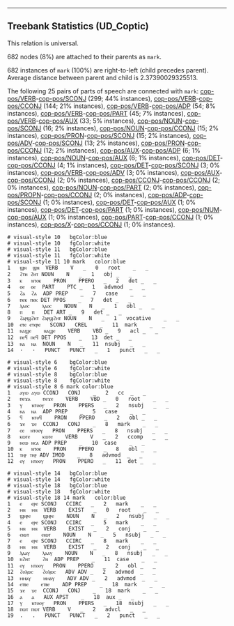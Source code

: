 

--------------------------------------------------------------------------------

## Treebank Statistics (UD_Coptic)

This relation is universal.

682 nodes (8%) are attached to their parents as `mark`.

682 instances of `mark` (100%) are right-to-left (child precedes parent).
Average distance between parent and child is 2.37390029325513.

The following 25 pairs of parts of speech are connected with `mark`: [cop-pos/VERB]()-[cop-pos/SCONJ]() (299; 44% instances), [cop-pos/VERB]()-[cop-pos/CCONJ]() (144; 21% instances), [cop-pos/VERB]()-[cop-pos/ADP]() (54; 8% instances), [cop-pos/VERB]()-[cop-pos/PART]() (45; 7% instances), [cop-pos/VERB]()-[cop-pos/AUX]() (33; 5% instances), [cop-pos/NOUN]()-[cop-pos/SCONJ]() (16; 2% instances), [cop-pos/NOUN]()-[cop-pos/CCONJ]() (15; 2% instances), [cop-pos/PRON]()-[cop-pos/SCONJ]() (15; 2% instances), [cop-pos/ADV]()-[cop-pos/SCONJ]() (13; 2% instances), [cop-pos/PRON]()-[cop-pos/CCONJ]() (12; 2% instances), [cop-pos/AUX]()-[cop-pos/ADP]() (6; 1% instances), [cop-pos/NOUN]()-[cop-pos/AUX]() (6; 1% instances), [cop-pos/DET]()-[cop-pos/CCONJ]() (4; 1% instances), [cop-pos/DET]()-[cop-pos/SCONJ]() (3; 0% instances), [cop-pos/VERB]()-[cop-pos/ADV]() (3; 0% instances), [cop-pos/AUX]()-[cop-pos/CCONJ]() (2; 0% instances), [cop-pos/CCONJ]()-[cop-pos/CCONJ]() (2; 0% instances), [cop-pos/NOUN]()-[cop-pos/PART]() (2; 0% instances), [cop-pos/PROPN]()-[cop-pos/CCONJ]() (2; 0% instances), [cop-pos/ADP]()-[cop-pos/SCONJ]() (1; 0% instances), [cop-pos/DET]()-[cop-pos/AUX]() (1; 0% instances), [cop-pos/DET]()-[cop-pos/PART]() (1; 0% instances), [cop-pos/NUM]()-[cop-pos/AUX]() (1; 0% instances), [cop-pos/PART]()-[cop-pos/CCONJ]() (1; 0% instances), [cop-pos/X]()-[cop-pos/CCONJ]() (1; 0% instances).


~~~ conllu
# visual-style 10	bgColor:blue
# visual-style 10	fgColor:white
# visual-style 11	bgColor:blue
# visual-style 11	fgColor:white
# visual-style 11 10 mark	color:blue
1	ϣⲛ	ϣⲛ	VERB	V	_	0	root	_	_
2	ϩⲧⲏ	ϩⲏⲧ	NOUN	N	_	1	obj	_	_
3	ⲕ	ⲛⲧⲟⲕ	PRON	PPERO	_	2	det	_	_
4	ϭⲉ	ϭⲉ	PART	PTC	_	1	advmod	_	_
5	ϩⲁ	ϩⲁ	ADP	PREP	_	7	case	_	_
6	ⲡⲉⲕ	ⲡⲉⲕ	DET	PPOS	_	7	det	_	_
7	ⲗⲁⲟⲥ	ⲗⲁⲟⲥ	NOUN	N	_	1	obl	_	_
8	ⲡ	ⲡ	DET	ART	_	9	det	_	_
9	ϩⲁⲣϣϩⲏⲧ	ϩⲁⲣϣϩⲏⲧ	NOUN	N	_	1	vocative	_	_
10	ⲉⲧⲉ	ⲉⲧⲉⲣⲉ	SCONJ	CREL	_	11	mark	_	_
11	ⲛⲁϣⲉ	ⲛⲁϣⲉ	VERB	VBD	_	9	acl	_	_
12	ⲡⲉϥ	ⲡⲉϥ	DET	PPOS	_	13	det	_	_
13	ⲛⲁ	ⲛⲁ	NOUN	N	_	11	nsubj	_	_
14	·	·	PUNCT	PUNCT	_	1	punct	_	_

~~~


~~~ conllu
# visual-style 6	bgColor:blue
# visual-style 6	fgColor:white
# visual-style 8	bgColor:blue
# visual-style 8	fgColor:white
# visual-style 8 6 mark	color:blue
1	ⲁⲩⲱ	ⲁⲩⲱ	CCONJ	CONJ	_	2	cc	_	_
2	ⲡⲉϫⲁ	ⲡⲉϫⲉ	VERB	VBD	_	0	root	_	_
3	ⲩ	ⲛⲧⲟⲟⲩ	PRON	PPERS	_	2	nsubj	_	_
4	ⲛⲁ	ⲛⲁ	ADP	PREP	_	5	case	_	_
5	ϥ	ⲛⲧⲟϥ	PRON	PPERO	_	2	obl	_	_
6	ϫⲉ	ϫⲉ	CCONJ	CONJ	_	8	mark	_	_
7	ⲥⲉ	ⲛⲧⲟⲟⲩ	PRON	PPERS	_	8	nsubj	_	_
8	ⲕⲱⲧⲉ	ⲕⲱⲧⲉ	VERB	V	_	2	ccomp	_	_
9	ⲛⲥⲱ	ⲛⲥⲁ	ADP	PREP	_	10	case	_	_
10	ⲕ	ⲛⲧⲟⲕ	PRON	PPERO	_	8	obl	_	_
11	ⲧⲏⲣ	ⲧⲏⲣ	ADV	IMOD	_	8	advmod	_	_
12	ⲟⲩ	ⲛⲧⲟⲟⲩ	PRON	PPERO	_	11	det	_	_

~~~


~~~ conllu
# visual-style 14	bgColor:blue
# visual-style 14	fgColor:white
# visual-style 18	bgColor:blue
# visual-style 18	fgColor:white
# visual-style 18 14 mark	color:blue
1	ⲉ	ⲉⲣⲉ	SCONJ	CCIRC	_	2	mark	_	_
2	ⲙⲛ	ⲙⲛ	VERB	EXIST	_	0	root	_	_
3	ϣⲏⲣⲉ	ϣⲏⲣⲉ	NOUN	N	_	2	nsubj	_	_
4	ⲉ	ⲉⲣⲉ	SCONJ	CCIRC	_	5	mark	_	_
5	ⲙⲛ	ⲙⲛ	VERB	EXIST	_	2	conj	_	_
6	ⲉⲓⲱⲧ	ⲉⲓⲱⲧ	NOUN	N	_	5	nsubj	_	_
7	ⲉ	ⲉⲣⲉ	SCONJ	CCIRC	_	8	mark	_	_
8	ⲙⲛ	ⲙⲛ	VERB	EXIST	_	2	conj	_	_
9	ⲗⲁⲁⲩ	ⲗⲁⲁⲩ	NOUN	N	_	8	nsubj	_	_
10	ⲛϩⲏⲧ	ϩⲛ	ADP	PREP	_	11	case	_	_
11	ⲟⲩ	ⲛⲧⲟⲟⲩ	PRON	PPERO	_	2	obl	_	_
12	ϩⲟⲗⲱⲥ	ϩⲟⲗⲱⲥ	ADV	ADV	_	2	advmod	_	_
13	ⲙⲙⲁⲩ	ⲙⲙⲁⲩ	ADV	ADV	_	2	advmod	_	_
14	ⲉⲧⲃⲉ	ⲉⲧⲃⲉ	ADP	PREP	_	18	mark	_	_
15	ϫⲉ	ϫⲉ	CCONJ	CONJ	_	18	mark	_	_
16	ⲁ	ⲁ	AUX	APST	_	18	aux	_	_
17	ⲩ	ⲛⲧⲟⲟⲩ	PRON	PPERS	_	18	nsubj	_	_
18	ⲡⲱⲧ	ⲡⲱⲧ	VERB	V	_	2	advcl	_	_
19	.	.	PUNCT	PUNCT	_	2	punct	_	_

~~~



